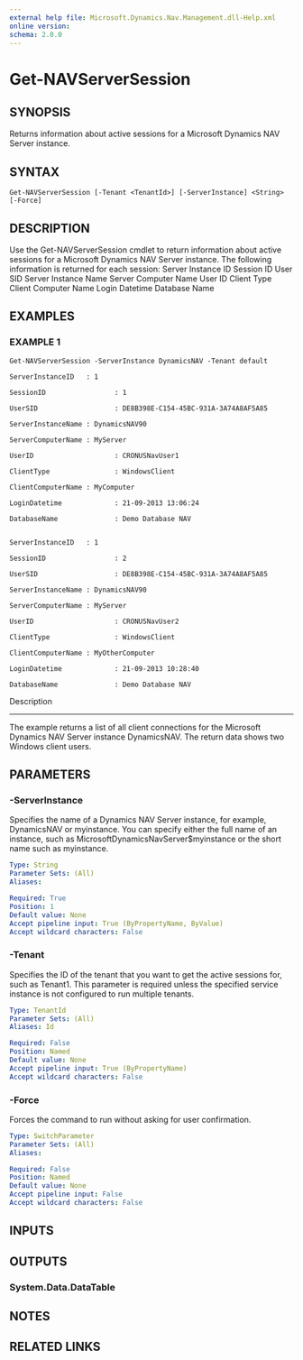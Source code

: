 ```yaml
---
external help file: Microsoft.Dynamics.Nav.Management.dll-Help.xml
online version: 
schema: 2.0.0
---
```


# Get-NAVServerSession

## SYNOPSIS
Returns information about active sessions for a Microsoft Dynamics NAV Server instance.

## SYNTAX

```
Get-NAVServerSession [-Tenant <TenantId>] [-ServerInstance] <String> [-Force]
```

## DESCRIPTION
Use the Get-NAVServerSession cmdlet to return information about active sessions for a Microsoft Dynamics NAV Server instance.
The following information is returned for each session:
Server Instance ID
Session ID
User SID
Server Instance Name
Server Computer Name
User ID
Client Type
Client Computer Name
Login Datetime
 Database Name

## EXAMPLES

### EXAMPLE 1
```
Get-NAVServerSession -ServerInstance DynamicsNAV -Tenant default

ServerInstanceID   : 1
                       
SessionID                 : 1
                       
UserSID                   : DE8B398E-C154-45BC-931A-3A74A8AF5A85
                       
ServerInstanceName : DynamicsNAV90
                       
ServerComputerName : MyServer
                       
UserID                    : CRONUSNavUser1
                       
ClientType                : WindowsClient
                       
ClientComputerName : MyComputer
                       
LoginDatetime             : 21-09-2013 13:06:24
                       
DatabaseName              : Demo Database NAV

                       
ServerInstanceID   : 1
                       
SessionID                 : 2
                       
UserSID                   : DE8B398E-C154-45BC-931A-3A74A8AF5A85
                       
ServerInstanceName : DynamicsNAV90
                       
ServerComputerName : MyServer
                       
UserID                    : CRONUSNavUser2
                       
ClientType                : WindowsClient
                       
ClientComputerName : MyOtherComputer
                       
LoginDatetime             : 21-09-2013 10:28:40
                       
DatabaseName              : Demo Database NAV
```

Description

-----------

The example returns a list of all client connections for the Microsoft Dynamics NAV Server instance DynamicsNAV.
The return data shows two Windows client users.

## PARAMETERS

### -ServerInstance
Specifies the name of a Dynamics NAV Server instance, for example, DynamicsNAV or myinstance.
You can specify either the full name of an instance, such as MicrosoftDynamicsNavServer$myinstance or the short name such as myinstance.

```yaml
Type: String
Parameter Sets: (All)
Aliases: 

Required: True
Position: 1
Default value: None
Accept pipeline input: True (ByPropertyName, ByValue)
Accept wildcard characters: False
```

### -Tenant
Specifies the ID of the tenant that you want to get the active sessions for, such as Tenant1.
This parameter is required unless the specified service instance is not configured to run multiple tenants.

```yaml
Type: TenantId
Parameter Sets: (All)
Aliases: Id

Required: False
Position: Named
Default value: None
Accept pipeline input: True (ByPropertyName)
Accept wildcard characters: False
```

### -Force
Forces the command to run without asking for user confirmation.

```yaml
Type: SwitchParameter
Parameter Sets: (All)
Aliases: 

Required: False
Position: Named
Default value: None
Accept pipeline input: False
Accept wildcard characters: False
```

## INPUTS

## OUTPUTS

### System.Data.DataTable

## NOTES
## RELATED LINKS

